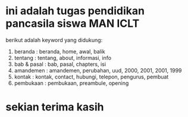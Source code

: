 # ini adalah tugas pendidikan pancasila siswa MAN ICLT
berikut adalah keyword yang didukung:
1. beranda      : beranda, home, awal, balik
2. tentang      : tentang, about, informasi, info
3. bab & pasal  : bab, pasal, chapters, isi
4. amandemen    : amandemen, perubahan, uud, 2000, 2001, 2001, 1999
5. kontak       : kontak, contact, hubungi, telepon, pengurus, pembuat
6. pembukaan    : pembukaan, preambule, opening
# sekian terima kasih
